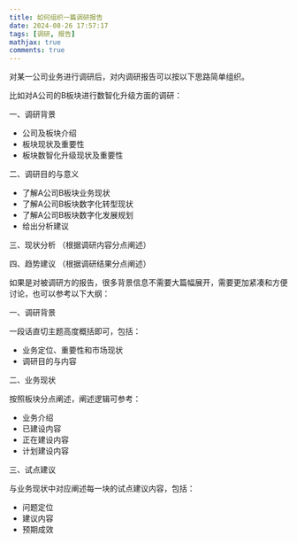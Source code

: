 ```yaml
---
title: 如何组织一篇调研报告
date: 2024-08-26 17:57:17
tags: [调研, 报告]
mathjax: true
comments: true
---
```


对某一公司业务进行调研后，对内调研报告可以按以下思路简单组织。

比如对A公司的B板块进行数智化升级方面的调研：

一、调研背景
- 公司及板块介绍
- 板块现状及重要性
- 板块数智化升级现状及重要性

二、调研目的与意义
- 了解A公司B板块业务现状
- 了解A公司B板块数字化转型现状
- 了解A公司B板块数字化发展规划
- 给出分析建议

三、现状分析
（根据调研内容分点阐述）

四、趋势建议
（根据调研结果分点阐述）

如果是对被调研方的报告，很多背景信息不需要大篇幅展开，需要更加紧凑和方便讨论，也可以参考以下大纲：

一、调研背景

一段话直切主题高度概括即可，包括：
- 业务定位、重要性和市场现状
- 调研目的与内容

二、业务现状

按照板块分点阐述，阐述逻辑可参考：
- 业务介绍
- 已建设内容
- 正在建设内容
- 计划建设内容

三、试点建议

与业务现状中对应阐述每一块的试点建议内容，包括：
- 问题定位
- 建议内容
- 预期成效
